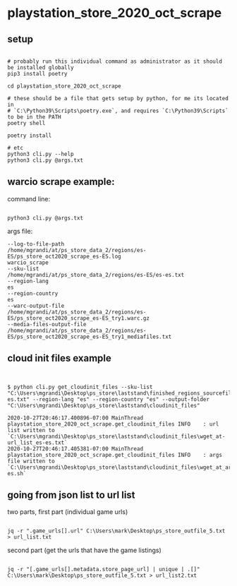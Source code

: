 # playstation_store_2020_oct_scrape


## setup

```plaintext

# probably run this individual command as administrator as it should be installed globally
pip3 install poetry

cd playstation_store_2020_oct_scrape

# these should be a file that gets setup by python, for me its located in
# `C:\Python39\Scripts\poetry.exe`, and requires `C:\Python39\Scripts` to be in the PATH
poetry shell

poetry install

# etc
python3 cli.py --help
python3 cli.py @args.txt

```

## warcio scrape example:

command line:

```plaintext

python3 cli.py @args.txt
```

args file:

```plaintext
--log-to-file-path
/home/mgrandi/at/ps_store_data_2/regions/es-ES/ps_store_oct2020_scrape_es-ES.log
warcio_scrape
--sku-list
/home/mgrandi/at/ps_store_data_2/regions/es-ES/es-es.txt
--region-lang
es
--region-country
es
--warc-output-file
/home/mgrandi/at/ps_store_data_2/regions/es-ES/ps_store_oct2020_scrape_es-ES_try1.warc.gz
--media-files-output-file
/home/mgrandi/at/ps_store_data_2/regions/es-ES/ps_store_oct2020_scrape_es-ES_try1_mediafiles.txt

```

## cloud init files example

```plaintext


$ python cli.py get_cloudinit_files --sku-list "C:\Users\mgrandi\Desktop\ps_store\laststand\finished_regions_sourcefiles\es-es.txt" --region-lang "es" --region-country "es" --output-folder "C:\Users\mgrandi\Desktop\ps_store\laststand\cloudinit_files"

2020-10-27T20:46:17.400896-07:00 MainThread playstation_store_2020_oct_scrape.get_cloudinit_files INFO    : url list written to `C:\Users\mgrandi\Desktop\ps_store\laststand\cloudinit_files\wget_at-url_list_es-es.txt`
2020-10-27T20:46:17.405381-07:00 MainThread playstation_store_2020_oct_scrape.get_cloudinit_files INFO    : args file written to `C:\Users\mgrandi\Desktop\ps_store\laststand\cloudinit_files\wget_at_args_es-es.sh`

```

## going from json list to url list


two parts, first part (individual game urls)

```plaintext

jq -r ".game_urls[].url" C:\Users\mark\Desktop\ps_store_outfile_5.txt > url_list.txt

```

second part (get the urls that have the game listings)

```plaintext

jq -r "[.game_urls[].metadata.store_page_url] | unique | .[]" C:\Users\mark\Desktop\ps_store_outfile_5.txt > url_list2.txt

```

